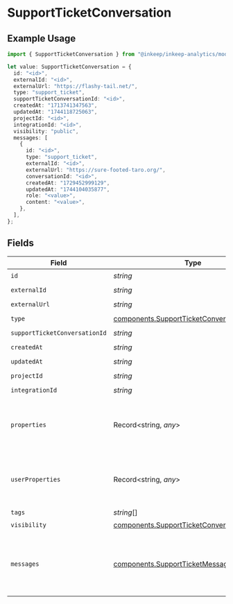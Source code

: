 # SupportTicketConversation

## Example Usage

```typescript
import { SupportTicketConversation } from "@inkeep/inkeep-analytics/models/components";

let value: SupportTicketConversation = {
  id: "<id>",
  externalId: "<id>",
  externalUrl: "https://flashy-tail.net/",
  type: "support_ticket",
  supportTicketConversationId: "<id>",
  createdAt: "1713741347563",
  updatedAt: "1744118725063",
  projectId: "<id>",
  integrationId: "<id>",
  visibility: "public",
  messages: [
    {
      id: "<id>",
      type: "support_ticket",
      externalId: "<id>",
      externalUrl: "https://sure-footed-taro.org/",
      conversationId: "<id>",
      createdAt: "1729452999129",
      updatedAt: "1744104035877",
      role: "<value>",
      content: "<value>",
    },
  ],
};
```

## Fields

| Field                                                                                                            | Type                                                                                                             | Required                                                                                                         | Description                                                                                                      |
| ---------------------------------------------------------------------------------------------------------------- | ---------------------------------------------------------------------------------------------------------------- | ---------------------------------------------------------------------------------------------------------------- | ---------------------------------------------------------------------------------------------------------------- |
| `id`                                                                                                             | *string*                                                                                                         | :heavy_check_mark:                                                                                               | N/A                                                                                                              |
| `externalId`                                                                                                     | *string*                                                                                                         | :heavy_check_mark:                                                                                               | N/A                                                                                                              |
| `externalUrl`                                                                                                    | *string*                                                                                                         | :heavy_check_mark:                                                                                               | N/A                                                                                                              |
| `type`                                                                                                           | [components.SupportTicketConversationType](../../models/components/supportticketconversationtype.md)             | :heavy_check_mark:                                                                                               | N/A                                                                                                              |
| `supportTicketConversationId`                                                                                    | *string*                                                                                                         | :heavy_check_mark:                                                                                               | N/A                                                                                                              |
| `createdAt`                                                                                                      | *string*                                                                                                         | :heavy_check_mark:                                                                                               | N/A                                                                                                              |
| `updatedAt`                                                                                                      | *string*                                                                                                         | :heavy_check_mark:                                                                                               | N/A                                                                                                              |
| `projectId`                                                                                                      | *string*                                                                                                         | :heavy_check_mark:                                                                                               | N/A                                                                                                              |
| `integrationId`                                                                                                  | *string*                                                                                                         | :heavy_check_mark:                                                                                               | N/A                                                                                                              |
| `properties`                                                                                                     | Record<string, *any*>                                                                                            | :heavy_minus_sign:                                                                                               | A customizable collection of custom properties or attributes.                                                    |
| `userProperties`                                                                                                 | Record<string, *any*>                                                                                            | :heavy_minus_sign:                                                                                               | A customizable collection of custom properties or attributes.                                                    |
| `tags`                                                                                                           | *string*[]                                                                                                       | :heavy_minus_sign:                                                                                               | N/A                                                                                                              |
| `visibility`                                                                                                     | [components.SupportTicketConversationVisibility](../../models/components/supportticketconversationvisibility.md) | :heavy_check_mark:                                                                                               | N/A                                                                                                              |
| `messages`                                                                                                       | [components.SupportTicketMessage](../../models/components/supportticketmessage.md)[]                             | :heavy_check_mark:                                                                                               | The messages in the conversation. Must be at least one message.                                                  |